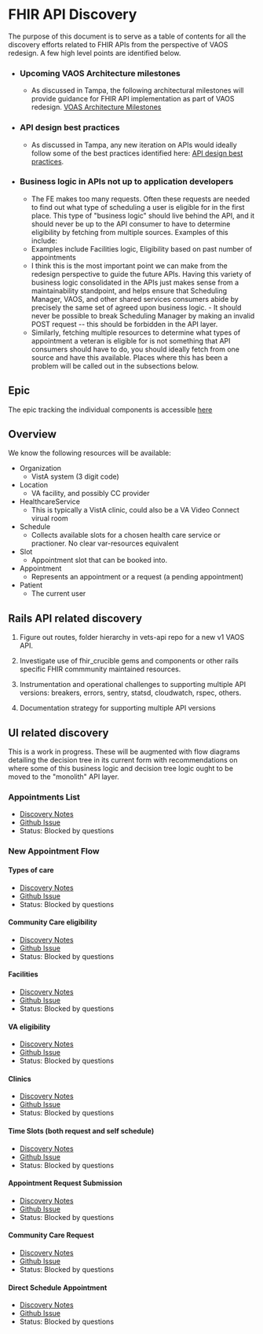 # FHIR API Discovery

The purpose of this document is to serve as a table of contents for all the discovery efforts related to FHIR APIs from the perspective of VAOS redesign. A few high level points are identified below.

- ### Upcoming VAOS Architecture milestones
  - As discussed in Tampa, the following architectural milestones will provide guidance for FHIR API implementation as part of VAOS redesign. [VOAS Architecture Milestones](https://github.com/department-of-veterans-affairs/va.gov-team/blob/master/products/health-care/appointments/va-online-scheduling/engineering/discovery/FHIR/VAOSArchitectSvcMilestones_20200109-VAOS-DesignEvolutionDraft.pdf)

- ### API design best practices
  - As discussed in Tampa, any new iteration on APIs would ideally follow some of the best practices identified here: [API design best practices](https://github.com/department-of-veterans-affairs/va.gov-team/blob/master/products/health-care/appointments/va-online-scheduling/engineering/discovery/api_observations.md).

- ### Business logic in APIs not up to application developers
  - The FE makes too many requests. Often these requests are needed to find out what type of scheduling a user is eligible for in the first place. This type of "business logic" should live behind the API, and it should never be up to the API consumer to have to determine eligibility by fetching from multiple sources. Examples of this include: 
  - Examples include Facilities logic, Eligibility based on past number of appointments
  - I think this is the most important point we can make from the redesign perspective to guide the future APIs. Having this variety of business logic consolidated in the APIs just makes sense from a maintainability standpoint, and helps ensure that Scheduling Manager, VAOS, and other shared services consumers abide by precisely the same set of agreed upon business logic.     - It should never be possible to break Scheduling Manager by making an invalid POST request -- this should be forbidden in the API layer. 
  - Similarly, fetching multiple resources to determine what types of appointment a veteran is eligible for is not something that API consumers should have to do, you should ideally fetch from one source and have this available. Places where this has been a problem will be called out in the subsections below.

## Epic
The epic tracking the individual components is accessible [here](https://github.com/department-of-veterans-affairs/va.gov-team/issues/6387)

## Overview

We know the following resources will be available:

- Organization
  - VistA system (3 digit code)
- Location
  - VA facility, and possibly CC provider
- HealthcareService
  - This is typically a VistA clinic, could also be a VA Video Connect virual room
- Schedule
  - Collects available slots for a chosen health care service or practioner. No clear var-resources equivalent
- Slot
  - Appointment slot that can be booked into.
- Appointment
  - Represents an appointment or a request (a pending appointment)
- Patient
  - The current user


## Rails API related discovery

1. Figure out routes, folder hierarchy in vets-api repo for a new v1 VAOS API.

2. Investigate use of fhir_crucible gems and components or other rails specific FHIR commmunity maintained resources.

3. Instrumentation and operational challenges to supporting multiple API versions: breakers, errors, sentry, statsd, cloudwatch, rspec, others.

4. Documentation strategy for supporting multiple API versions

## UI related discovery

This is a work in progress. These will be augmented with flow diagrams detailing the decision tree in its current form with recommendations on where some of this business logic and decision tree logic ought to be moved to the "monolith" API layer.

### Appointments List
- [Discovery Notes](https://github.com/department-of-veterans-affairs/va.gov-team/blob/master/products/health-care/appointments/va-online-scheduling/engineering/discovery/FHIR/appointments.md)
- [Github Issue](https://app.zenhub.com/workspace/o/department-of-veterans-affairs/va.gov-team/issues/6386)
- Status: Blocked by questions

### New Appointment Flow
#### Types of care
- [Discovery Notes](https://github.com/department-of-veterans-affairs/va.gov-team/blob/master/products/health-care/appointments/va-online-scheduling/engineering/discovery/FHIR/types_of_care.md)
- [Github Issue](https://github.com/department-of-veterans-affairs/va.gov-team/issues/7511)
- Status: Blocked by questions

#### Community Care eligibility

- [Discovery Notes](
https://github.com/department-of-veterans-affairs/va.gov-team/blob/master/products/health-care/appointments/va-online-scheduling/engineering/discovery/FHIR/community_care_eligibility.md)
- [Github Issue](https://github.com/department-of-veterans-affairs/va.gov-team/issues/7512)
- Status: Blocked by questions

#### Facilities
- [Discovery Notes](https://github.com/department-of-veterans-affairs/va.gov-team/blob/master/products/health-care/appointments/va-online-scheduling/engineering/discovery/FHIR/facilities.md)
- [Github Issue](https://github.com/department-of-veterans-affairs/va.gov-team/issues/7513)
- Status: Blocked by questions

#### VA eligibility
- [Discovery Notes](https://github.com/department-of-veterans-affairs/va.gov-team/blob/master/products/health-care/appointments/va-online-scheduling/engineering/discovery/FHIR/eligibility.md)
- [Github Issue](https://github.com/department-of-veterans-affairs/va.gov-team/issues/7514)
- Status: Blocked by questions

#### Clinics
- [Discovery Notes](https://github.com/department-of-veterans-affairs/va.gov-team/blob/master/products/health-care/appointments/va-online-scheduling/engineering/discovery/FHIR/clinics.md)
- [Github Issue](https://github.com/department-of-veterans-affairs/va.gov-team/issues/7515)
- Status: Blocked by questions

#### Time Slots (both request and self schedule)
- [Discovery Notes](https://github.com/department-of-veterans-affairs/va.gov-team/blob/master/products/health-care/appointments/va-online-scheduling/engineering/discovery/FHIR/slots.md)
- [Github Issue](https://github.com/department-of-veterans-affairs/va.gov-team/issues/7516)
- Status: Blocked by questions

#### Appointment Request Submission
- [Discovery Notes](https://github.com/department-of-veterans-affairs/va.gov-team/blob/master/products/health-care/appointments/va-online-scheduling/engineering/discovery/FHIR/appointment_request.md)
- [Github Issue](https://github.com/department-of-veterans-affairs/va.gov-team/issues/7184)
- Status: Blocked by questions

#### Community Care Request
- [Discovery Notes](https://github.com/department-of-veterans-affairs/va.gov-team/blob/master/products/health-care/appointments/va-online-scheduling/engineering/discovery/FHIR/community_care_request.md)
- [Github Issue](https://github.com/department-of-veterans-affairs/va.gov-team/issues/7517)
- Status: Blocked by questions

#### Direct Schedule Appointment
- [Discovery Notes](
https://github.com/department-of-veterans-affairs/va.gov-team/blob/master/products/health-care/appointments/va-online-scheduling/engineering/discovery/FHIR/appointment_direct_schedule.md)
- [Github Issue](https://github.com/department-of-veterans-affairs/va.gov-team/issues/7518)
- Status: Blocked by questions
